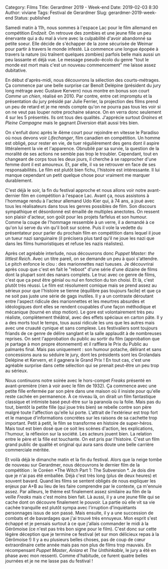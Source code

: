 Category: Films
Title: Gerardmer 2019 - Week-end
Date: 2019-02-03 8:30
Author: viviane
Tags: Festival de Gerardmer
Slug: gerardmer-2019-week-end
Status: published 

Samedi matin à 11h, nous sommes à l'espace Lac pour le film allemand en compétition *Endzeit*. On retrouve des zombies et une jeune fille un peu énervante qui a du mal à vivre avec la culpabilité d'avoir abandonné sa petite soeur. Elle décide de s'échapper de la zone sécurisée de Weimar pour partir à travers le monde infesté. Là commence une longue épopée à travers la nature (où traînent quelques zombies) parfois belle mais aussi un peu lassante et déjà vue. Le message pseudo-écolo du genre "tout le monde est mort mais c'est un nouveau commencement" me laisse assez dubitative. 

En début d'après-midi, nous découvrons la sélection des courts-métrages. Ça commence par une belle surprise car Benoît Delépine (président du jury long métrage avec Gustave Kervern) nous montre en bonus son court *Comme un chien*, réalisé en 2010.  Par contre, entre cet impromptu et la présentation du jury présidé par Julie Ferrier, la projection des films prend un peu de retard et je me rends compte qu'on ne pourra pas tous les voir si on ne veut pas louper notre prochaine séance. On en verra donc seulement 4 sur les 5 présentés. Ils ont tous des qualités. J'apprécie surtout *Graines* et *Pleine Campagne* mais le gagnant *Diversion* était aussi très bien. 

On s'enfuit donc après le 4ème court pour rejoindre en vitesse le Paradiso où nous devons voir *Lifechanger*, film canadien en compétition. Un homme est obligé, pour rester en vie, de tuer régulièrement des gens dont il aspire littéralement la vie et l'apparence. Obnubilé par sa survie, la question de la moralité de ses actions ne semble pas trop le troubler. Cependant, tout en changeant de corps tous les deux jours, il cherche à se rapprocher d'une femme dont il est amoureux. Et, par elle, il va se retrouver en face de ses responsabilités. Le film est plutôt bien fichu, l'histoire est intéressante. Il lui manque cependant un petit quelque chose pour vraiment me marquer durablement. 

C'est déjà le soir, la fin du festival approche et nous allons voir notre avant-dernier film en compétition à l'espace Lac. Avant ça, nous assistons à l'hommage rendu à l'acteur allemand Udo Kier qui, à 74 ans, a joué avec tous les réalisateurs dans tous les genres possibles de film. Son discours sympathique et désordonné est émaillé de multiples anectotes. On ressent son plaisir d'acteur, son goût pour les projets farfelus et son humour. Comme la coupe de l'hommage ressemble à un verre, il a demandé à ce qu'on lui serve du vin qu'il boit sur scène. Puis il vole la vedette du présentateur pour parler du prochain film en compétition dans lequel il joue un tueur nazi sanguinaire (il précisera plus tard qu'il ne joue les nazi que dans les films humoristiques et refuse les nazis réalistes). 

Après cet agréable interlude, nous découvrons donc *Puppet Master: the littlest Reich*. Avec un titre pareil, on se demande un peu à quoi s'attendre. Le pitch enfonce le clou : des marionnettes nazi tueuses. Je découvrirai après coup que c'est en fait le "reboot" d'une série d'une dizaine de films dont la plupart sont des nanars complets. Le truc avec ce genre de films, c'est que ça peut être génial ou nul en fonction du ton choisi. Et là, c'est plutôt très réussi. Le film est résolument comique mais se prend assez au sérieux pour que l'histoire se tienne (équilibre pas toujours facile) et que ça ne soit pas juste une série de gags inutiles. Il y a un contraste déroutant entre l'aspect ridicule des marionnettes et les meurtres absurdes et idéologiques dont elles se rendent coupables d'une façon méthodique et mécanique (tourné en stop motion). Le gore est volontairement très peu réaliste, complètement théâtral, avec des effets spéciaux en carton pâte. Il y a des morts tout le temps, tous aussi ridicule les uns que les autres mais avec une cruauté cynique et sans complexe. Les festivaliers sont toujours friands de ce genre de délire sanglant et la salle applaudit à de nombreuses reprises. On sent l'approbation du public au sortir du film (approbation que je partage à mon propre étonnement) et il rafflera le Prix du Public au palmarès final. Mais pas uniquement : son humour potache, délirant et sans concessions aura su séduire le jury, dont les présidents sont les Grolandais Delépine et Kervern, et il gagnera le Grand Prix ! En tout cas, c'est une agréable surprise dans cette sélection qui se prenait peut-être un peu trop au sérieux. 

Nous continuons notre soirée avec le hors-compet *Freaks* présenté en avant-première (rien à voir avec le film de 1932). Ça commence avec une petite fille enfermée par son père dans une maison où il insiste pour qu'elle reste cachée en permanence. À ce niveau là, on dirait un film fantastique classique et intimiste basé peut-être sur la paranoïa ou la folie. Mais pas du tout, bientôt la petite fille (qui joue très bien) se rebelle contre son père malgré toute l'affection qu'elle lui porte. L'attrait de l'extérieur est trop fort et le manque d'informations concrètes sur les raisons de sa cachette trop important. Petit à petit, le film se transforme en histoire de super-héros. Mais tout est bien dosé que ce soit les scènes d'action, les explications, l'humour, la réflexion sur la société. Les acteurs jouent bien. La relation entre le père et la fille est touchante. On est pris par l'histoire. C'est un film grand public de qualité et original qui aura sans doute une belle carrière commerciale méritée. 

Et voilà déjà le dimanche matin et la fin du festival. Alors que la neige tombe de nouveau sur Gerardmer, nous découvrons le dernier film de la compétition : le  Coréen *The Witch Part 1: The Subversion *. Je dois dire que je n'ai pas été emballée. Déjà c'est très long (plus de deux heures) et souvent bavard. Quand les films se sentent obligés de nous expliquer les enjeux par A+B au lieu de les faire comprendre par le contexte, ça m'ennuie assez. Par ailleurs, le thème est finalement assez similaire au film de la veille *Freaks* mais c'est moins bien fait. Là aussi, il y a une jeune fille qui se cache dont on découvre finalement le pouvoir. La partie où elle vit sa vie cachée tranquille est plutôt sympa avec l'irruption d'inquiétants personnages issus de son passé. Mais ensuite, il y a une succession de combats et de bavardages que j'ai trouvé très ennuyeux. Mon esprit s'est échappé et je pensais surtout à ce que j'allais commander le midi à la Gérômoise (ce n'est pas très bon signe pour le film). C'est donc sur cette légère déception que je termine ce festival (et sur mon délicieux repas à la Gérômoise !) Il y a eu plusieurs belles choses, pas de coup de cœur extraordinaire cette année mais pas non plus de films trop mauvais. En récompensant *Puppet Master*, *Aniara* et *The Unthinkable*, le jury a été en phase avec mon ressenti. Comme d'habitude, ce furent quatre belles journées et je ne me lasse pas du festival ! 
